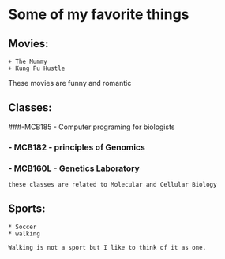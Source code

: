 # Some of my favorite things #
## Movies: ##
	+ The Mummy
	+ Kung Fu Hustle
	
These movies are funny and romantic
## Classes:
###-MCB185 - Computer programing for biologists
### - MCB182 - principles of Genomics
### - MCB160L - Genetics Laboratory

`
these classes are related to Molecular and Cellular Biology
`
	
## Sports:
	* Soccer
	* walking
	
```
Walking is not a sport but I like to think of it as one.
```
	